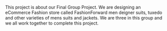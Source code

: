 This project is about our Final Group Project. We are designing an eCommerce Fashion store called FashionForward men deigner suits, tuxedo and other varieties of mens suits and jackets. We are three in this group and we all work together to complete this project.
